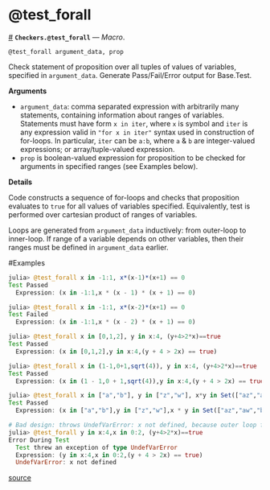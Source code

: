 
<a id='@test_forall-1'></a>

# @test_forall

<a id='Checkers.@test_forall' href='#Checkers.@test_forall'>#</a>
**`Checkers.@test_forall`** &mdash; *Macro*.



```
@test_forall argument_data, prop
```

Check statement of proposition over all tuples of values of variables, specified in `argument_data`. Generate Pass/Fail/Error output for Base.Test. 

**Arguments**

  * `argument_data`: comma separated expression with arbitrarily many statements, containing information about ranges of variables. Statements must have form `x in iter`, where `x` is symbol and `iter` is any expression valid in `"for x in iter"` syntax used in construction of for-loops. In particular, `iter` can be `a:b`, where `a` & `b` are integer-valued expressions; or array/tuple-valued expression.
  * `prop` is boolean-valued expression for proposition to be checked for arguments in specified ranges (see Examples below).

**Details**

Code constructs a sequence of for-loops and checks that proposition evaluates to `true` for all values of variables specified. Equivalently, test is performed over cartesian product of ranges of variables.

Loops are generated from `argument_data` inductively: from outer-loop to inner-loop. If range of a variable depends on other variables, then their ranges must be defined in `argument_data` earlier.

#Examples

```julia
julia> @test_forall x in -1:1, x*(x-1)*(x+1) == 0
Test Passed
  Expression: (x in -1:1,x * (x - 1) * (x + 1) == 0)

julia> @test_forall x in -1:1, x*(x-2)*(x+1) == 0
Test Failed
  Expression: (x in -1:1,x * (x - 2) * (x + 1) == 0)

julia> @test_forall x in [0,1,2], y in x:4, (y+4>2*x)==true
Test Passed
  Expression: (x in [0,1,2],y in x:4,(y + 4 > 2x) == true)

julia> @test_forall x in (1-1,0+1,sqrt(4)), y in x:4, (y+4>2*x)==true
Test Passed
  Expression: (x in (1 - 1,0 + 1,sqrt(4)),y in x:4,(y + 4 > 2x) == true)

julia> @test_forall x in ["a","b"], y in ["z","w"], x*y in Set(["az","aw","bz","bw"])
Test Passed
  Expression: (x in ["a","b"],y in ["z","w"],x * y in Set(["az","aw","bz","bw"]))

# Bad design: throws UndefVarError: x not defined, because outer loop for y variable refers to the value of x coming after.
julia> @test_forall y in x:4,x in 0:2, (y+4>2*x)==true
Error During Test
  Test threw an exception of type UndefVarError
  Expression: (y in x:4,x in 0:2,(y + 4 > 2x) == true)
  UndefVarError: x not defined
```


<a target='_blank' href='https://github.com/pkalikman/Checkers.jl/tree/205adf62f3223982e019b099ad947b17a386ceee/src/./test-forall.jl#L1-L44' class='documenter-source'>source</a><br>

